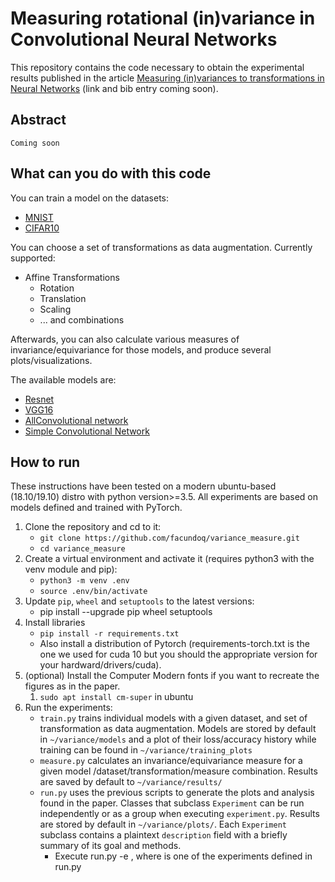 # Measuring rotational (in)variance in Convolutional Neural Networks

This repository contains the code necessary to obtain the experimental results published in the article [Measuring (in)variances to transformations in Neural Networks]() (link and bib entry coming soon).

## Abstract

`Coming soon` 

## What can you do with this code

You can train a model on the datasets:
* [MNIST](http://yann.lecun.com/exdb/mnist/) 
* [CIFAR10](https://www.cs.toronto.edu/~kriz/cifar.html) 

You can choose a set of transformations as data augmentation. Currently supported:
* Affine Transformations
    * Rotation
    * Translation
    * Scaling
    * ... and combinations

Afterwards, you can also calculate various measures of invariance/equivariance for those models, and produce several plots/visualizations.

The available models are: 
* [Resnet](https://arxiv.org/abs/1512.03385)
* [VGG16](https://arxiv.org/abs/1409.1556)
* [AllConvolutional network](https://arxiv.org/abs/1412.6806)
* [Simple Convolutional Network](https://github.com/facundoq/rotational_invariance_data_augmentation/blob/master/pytorch/model/simple_conv.py)  

 


## How to run

These instructions have been tested on a modern ubuntu-based (18.10/19.10) distro with python version>=3.5. All experiments are based on models defined and trained with PyTorch.  

1. Clone the repository and cd to it:
    * `git clone https://github.com/facundoq/variance_measure.git`
    * `cd variance_measure` 
2. Create a virtual environment and activate it (requires python3 with the venv module and pip):
    * `python3 -m venv .env`
    * `source .env/bin/activate`
3. Update `pip`, `wheel` and `setuptools` to the latest versions:
    *  pip install --upgrade pip wheel setuptools
4. Install libraries 
    * `pip install -r requirements.txt`
    * Also install a distribution of Pytorch (requirements-torch.txt is the one we used for cuda 10 but you should the appropriate version for your hardward/drivers/cuda).
5. (optional) Install the Computer Modern fonts if you want to recreate the figures as in the paper.
    1. `sudo apt install cm-super` in ubuntu
6. Run the experiments:
    * `train.py` trains individual models with a given dataset, and set of transformation as data augmentation. Models are stored by default in `~/variance/models` and a plot of their loss/accuracy history while training can be found in `~/variance/training_plots`
    * `measure.py`  calculates an invariance/equivariance measure for a given model /dataset/transformation/measure combination. Results are saved by default to `~/variance/results/`
    * `run.py` uses the previous scripts to generate the plots and analysis found in the paper. Classes that subclass `Experiment` can be run independently or as a group when executing `experiment.py`. Results are stored by default in `~/variance/plots/`. Each `Experiment` subclass contains a plaintext `description` field with a briefly summary of its goal and methods.
        * Execute run.py -e <experiment name>, where <experiment name> is one of the experiments defined in run.py
